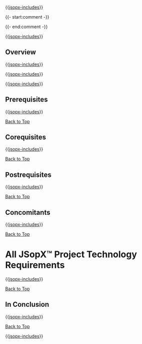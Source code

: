 ﻿{{[jsopx-includes](AllGlobal/Master/Includes/Sections/Technologies/Header.md)}}

{{- start:comment -}}
<!-- START JSOPX NOVA DOCX HEADER
group: 'Technologies'
isDraft: true
isProductionReady: true
toc: true
END JSOPX NOVA DOCX HEADER -->
{{- end:comment -}}

{{[jsopx-includes](AllGlobal/Master/Includes/Common/Draft-Notice.md)}}


## Overview

{{[jsopx-includes](AllGlobal/Master/Includes/Sections/Technologies/Overview.md)}}


{{[jsopx-includes](AllGlobal/Master/Includes/Common/Current-Phase.md)}}


{{[jsopx-includes](AllGlobal/Master/Includes/Common/Alerts-Current.md)}}

## Prerequisites

{{[jsopx-includes](AllGlobal/Master/Includes/Sections/Technologies/Prerequisites.md)}}

[Back to Top](#table-of-contents)

## Corequisites

{{[jsopx-includes](AllGlobal/Master/Includes/Sections/Technologies/Corequisites.md)}}

[Back to Top](#table-of-contents)

## Postrequisites

{{[jsopx-includes](AllGlobal/Master/Includes/Sections/Technologies/Postrequisites.md)}}

[Back to Top](#table-of-contents)

## Concomitants

{{[jsopx-includes](AllGlobal/Master/Includes/Sections/Technologies/Concomitants.md)}}

[Back to Top](#table-of-contents)

# All JSopX™ Project Technology Requirements

{{[jsopx-includes](AllGlobal/Master/Includes/Sections/Technologies/BodyContent.md)}}

[Back to Top](#table-of-contents)

## In Conclusion

{{[jsopx-includes](AllGlobal/Master/Includes/Sections/Technologies/InConclusion.md)}}

[Back to Top](#table-of-contents)

{{[jsopx-includes](AllGlobal/Master/Includes/Layout/Footer.md)}}